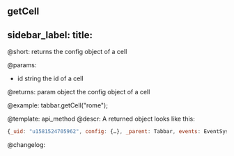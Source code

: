 getCell
---
sidebar_label: 
title: 
---          

@short: returns the config object of a cell


@params:
- id		string		the id of a cell

@returns:
param   object  the config object of a cell


@example:
tabbar.getCell("rome");


@template: api_method
@descr:
A returned object looks like this:

~~~js
{_uid: "u1581524705962", config: {…}, _parent: Tabbar, events: EventSystem, …}
~~~


@changelog:


